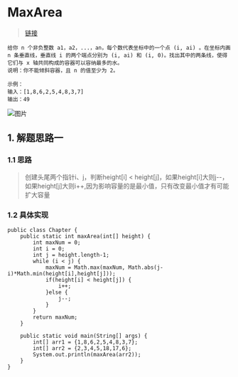 # MaxArea
> [链接](https://leetcode-cn.com/problems/container-with-most-water/)
```
给你 n 个非负整数 a1，a2，...，an，每个数代表坐标中的一个点 (i, ai) 。在坐标内画 n 条垂直线，垂直线 i 的两个端点分别为 (i, ai) 和 (i, 0)。找出其中的两条线，使得它们与 x 轴共同构成的容器可以容纳最多的水。
说明：你不能倾斜容器，且 n 的值至少为 2。

示例：
输入：[1,8,6,2,5,4,8,3,7]
输出：49
```
![图片](https://aliyun-lc-upload.oss-cn-hangzhou.aliyuncs.com/aliyun-lc-upload/uploads/2018/07/25/question_11.jpg)
## 1. 解题思路一
### 1.1 思路
> 创建头尾两个指针i、j，判断height[i] < height[j]，如果height[i]大则j--，如果height[j]大则i++,因为影响容量的是最小值，只有改变最小值才有可能扩大容量
### 1.2 具体实现
```
public class Chapter {
    public static int maxArea(int[] height) {
        int maxNum = 0;
        int i = 0;
        int j = height.length-1;
        while (i < j) {
            maxNum = Math.max(maxNum, Math.abs(j-i)*Math.min(height[i],height[j]));
            if(height[i] < height[j]) {
                i++;
            }else {
                j--;
            }
        }
        return maxNum;
    }

    public static void main(String[] args) {
        int[] arr1 = {1,8,6,2,5,4,8,3,7};
        int[] arr2 = {2,3,4,5,18,17,6};
        System.out.println(maxArea(arr2));
    }
}
```